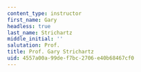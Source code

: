 ```yaml
---
content_type: instructor
first_name: Gary
headless: true
last_name: Strichartz
middle_initial: ''
salutation: Prof.
title: Prof. Gary Strichartz
uid: 4557a00a-99de-f7bc-2706-e40b68467cf0
---
```


